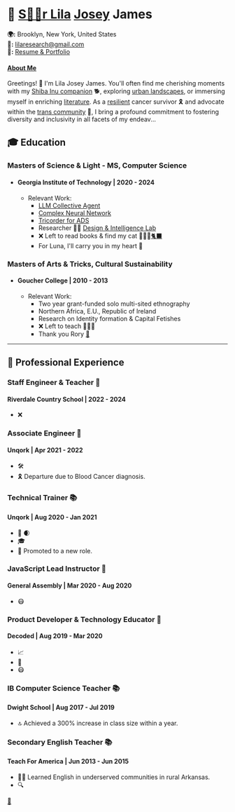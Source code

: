 <link rel="stylesheet" type="text/css" href="styles.css">

# 🌟 [S🏳️‍⚧️r Lila](https://drive.google.com/drive/folders/1N2aS86WJToIhjn9yqR5MIogSWHtFNDYk?usp=sharing) [Josey](https://www.washingtonpost.com/archive/local/1992/07/22/osprey-crash-probe-awaits-salvage/59364962-c294-43c5-af4f-f63ba71942fd/) James
**🌍:** Brooklyn, New York, United States  
**🚀:** lilaresearch@gmail.com  
**🎨:** [Resume & Portfolio](https://github.com/LilaShiba)


#### [About Me](https://www.youtube.com/watch?v=f3l9KrTye98)

Greetings! 👋 I'm Lila Josey James. You'll often find me cherishing moments with my [Shiba Inu companion](https://www.mondou.com/en-CA/blogs/advice/dog/the-shiba-inu-japans-national-treasure-ad11.html) 🐕, exploring [urban landscapes](https://en.wikipedia.org/wiki/Dead_Horse_Bay), or immersing myself in enriching [literature](https://www.amazon.com/Too-Like-Lightning-Terra-Ignota/dp/0765378019). As a [resilient](https://www.cancer.gov/publications/dictionaries/cancer-terms/def/intensive-chemotherapy) cancer survivor 🎗️ and advocate within the [trans community](https://www.plannedparenthood.org/learn/gender-identity/transgender) 🌈, I bring a profound commitment to fostering diversity and inclusivity in all facets of my endeav...

## 🎓 Education

### Masters of Science & Light - MS, Computer Science
- #### Georgia Institute of Technology | 2020 - 2024
  - Relevant Work:
    - [LLM Collective Agent](https://github.com/LilaShiba/SND_Agents)
    - [Complex Neural Network](https://github.com/LilaShiba/neural_collective_network)
    - [Tricorder for ADS](https://github.com/LilaShiba/third_wave)
    - Researcher 🧑‍🏫 [Design & Intelligence Lab](https://dilab.gatech.edu/)
    - ❌ Left to read books & find my cat 🦊🏹🌳[🐈‍⬛](https://en.wikipedia.org/wiki/Pangur_B%C3%A1n)
    - For Luna, I'll carry you in my heart 💖
      
### Masters of Arts & Tricks, Cultural Sustainability
- #### Goucher College | 2010 - 2013
  - Relevant Work:
    - Two year grant-funded solo multi-sited ethnography
    - Northern Africa, E.U., Republic of Ireland
    - Research on Identity formation & Capital Fetishes
    - ❌ Left to teach 📗📙📖
    - Thank you Rory [🌱](https://en.wikipedia.org/wiki/The_Man_Who_Planted_Trees)

--- 

## 💼 Professional Experience

### Staff Engineer & Teacher 🍉
#### Riverdale Country School | 2022 - 2024
- ❌
  
### Associate Engineer 🚀
#### Unqork | Apr 2021 - 2022
- 🛠️ 
- 🎗️ Departure due to Blood Cancer diagnosis.

### Technical Trainer 📚
#### Unqork | Aug 2020 - Jan 2021
- 🚀 🌒
- 🎓 
- 🥇 Promoted to a new role.

### JavaScript Lead Instructor 🌟
#### General Assembly | Mar 2020 - Aug 2020
- 😷

### Product Developer & Technology Educator 🚀
#### Decoded | Aug 2019 - Mar 2020
- 📈 
- 🤖 
- 😷 

### IB Computer Science Teacher 📚
#### Dwight School | Aug 2017 - Jul 2019
- 🔝 Achieved a 300% increase in class size within a year.

### Secondary English Teacher 📚
#### Teach For America | Jun 2013 - Jun 2015
- 👩‍🏫 Learned English in underserved communities in rural Arkansas.
- 🔍


[💖](https://github.com/LilaShiba/resume2024/blob/main/Screenshot%202024-05-17%20at%2012.07.51%20PM.png)
